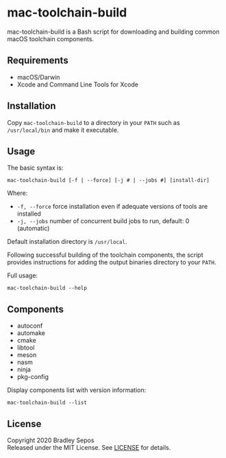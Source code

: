 mac-toolchain-build
===================

mac-toolchain-build is a Bash script for downloading and building common macOS toolchain components.


Requirements
------------

- macOS/Darwin
- Xcode and Command Line Tools for Xcode


Installation
------------

Copy `mac-toolchain-build` to a directory in your `PATH` such as `/usr/local/bin` and make it executable.


Usage
-----

The basic syntax is:

```
mac-toolchain-build [-f | --force] [-j # | --jobs #] [install-dir]
```

Where:

- `-f, --force` force installation even if adequate versions of tools are installed
- `-j, --jobs` number of concurrent build jobs to run, default: 0 (automatic)

Default installation directory is `/usr/local`.

Following successful building of the toolchain components, the script provides instructions for adding the output binaries directory to your `PATH`.

Full usage:

```
mac-toolchain-build --help
```


Components
----------

- autoconf
- automake
- cmake
- libtool
- meson
- nasm
- ninja
- pkg-config

Display components list with version information:

```
mac-toolchain-build --list
```


License
-------

Copyright 2020 Bradley Sepos  
Released under the MIT License. See [LICENSE](LICENSE) for details.
